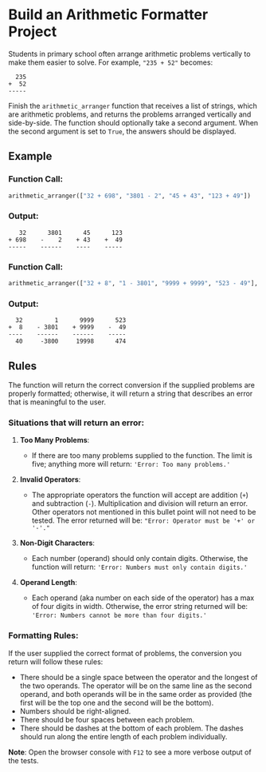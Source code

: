 
# Build an Arithmetic Formatter Project

Students in primary school often arrange arithmetic problems vertically to make them easier to solve. For example, `"235 + 52"` becomes:

```
  235
+  52
-----
```

Finish the `arithmetic_arranger` function that receives a list of strings, which are arithmetic problems, and returns the problems arranged vertically and side-by-side. The function should optionally take a second argument. When the second argument is set to `True`, the answers should be displayed.

## Example

### Function Call:
```python
arithmetic_arranger(["32 + 698", "3801 - 2", "45 + 43", "123 + 49"])
```
### Output:
```
   32      3801      45      123
+ 698    -    2    + 43    +  49
-----    ------    ----    -----
```

### Function Call:
```python
arithmetic_arranger(["32 + 8", "1 - 3801", "9999 + 9999", "523 - 49"], True)
```
### Output:
```
  32         1      9999      523
+  8    - 3801    + 9999    -  49
----    ------    ------    -----
  40     -3800     19998      474
```

## Rules

The function will return the correct conversion if the supplied problems are properly formatted; otherwise, it will return a string that describes an error that is meaningful to the user.

### Situations that will return an error:

1. **Too Many Problems**:
   - If there are too many problems supplied to the function. The limit is five; anything more will return: `'Error: Too many problems.'`

2. **Invalid Operators**:
   - The appropriate operators the function will accept are addition (`+`) and subtraction (`-`). Multiplication and division will return an error. Other operators not mentioned in this bullet point will not need to be tested. The error returned will be: `"Error: Operator must be '+' or '-'."`

3. **Non-Digit Characters**:
   - Each number (operand) should only contain digits. Otherwise, the function will return: `'Error: Numbers must only contain digits.'`

4. **Operand Length**:
   - Each operand (aka number on each side of the operator) has a max of four digits in width. Otherwise, the error string returned will be: `'Error: Numbers cannot be more than four digits.'`

### Formatting Rules:

If the user supplied the correct format of problems, the conversion you return will follow these rules:

- There should be a single space between the operator and the longest of the two operands. The operator will be on the same line as the second operand, and both operands will be in the same order as provided (the first will be the top one and the second will be the bottom).
- Numbers should be right-aligned.
- There should be four spaces between each problem.
- There should be dashes at the bottom of each problem. The dashes should run along the entire length of each problem individually.

**Note**: Open the browser console with `F12` to see a more verbose output of the tests.
